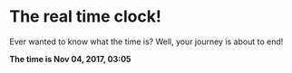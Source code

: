 # The real time clock!

Ever wanted to know what the time is? Well, your journey is about to end!

**The time is Nov 04, 2017, 03:05**
